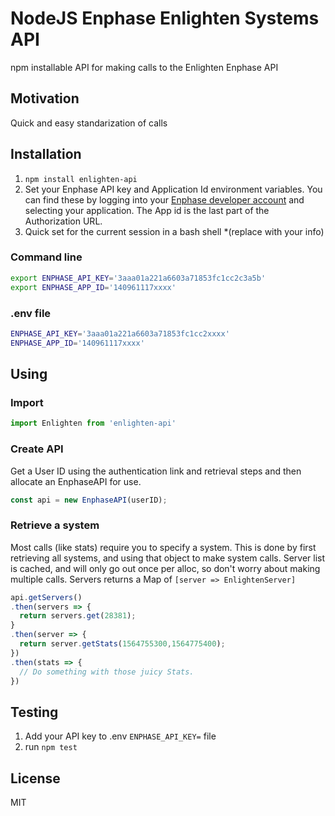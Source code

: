 # NodeJS Enphase Enlighten Systems API

npm installable API for making calls to the Enlighten Enphase API

## Motivation

Quick and easy standarization of calls

## Installation

1. `npm install enlighten-api`
1. Set your Enphase API key and Application Id environment variables. You can find these by logging into your [Enphase developer account](https://developer.enphase.com/admin/applications) and selecting your application. The App id is the last part of the Authorization URL.
1. Quick set for the current session in a bash shell *(replace with your info)

### Command line

```bash
export ENPHASE_API_KEY='3aaa01a221a6603a71853fc1cc2c3a5b'
export ENPHASE_APP_ID='140961117xxxx'
```

### .env file

```bash
ENPHASE_API_KEY='3aaa01a221a6603a71853fc1cc2xxxx'
ENPHASE_APP_ID='140961117xxxx'
```

## Using

### Import
```javascript
import Enlighten from 'enlighten-api'
```

### Create API

Get a User ID using the authentication link and retrieval steps and then allocate an EnphaseAPI for use.

```javascript
const api = new EnphaseAPI(userID);
```

### Retrieve a system

Most calls (like stats) require you to specify a system.  This is done by first retrieving all systems, and using that object to make system calls.  Server list is cached, and will only go out once per alloc, so don't worry about making multiple calls.  Servers returns a Map of `[server => EnlightenServer]`

```javascript
api.getServers()
.then(servers => {
  return servers.get(28381);
}
.then(server => {
  return server.getStats(1564755300,1564775400);
})
.then(stats => {
  // Do something with those juicy Stats.
})
```

## Testing

1. Add your API key to .env `ENPHASE_API_KEY=` file
1. run `npm test`

## License

MIT